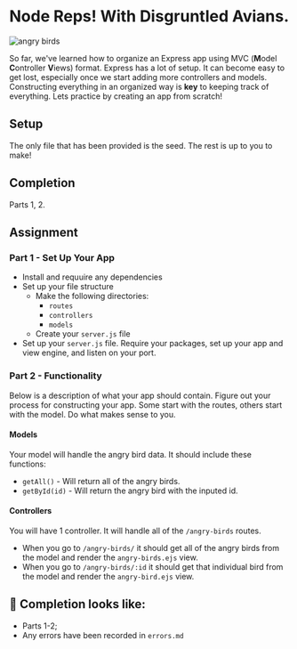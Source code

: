 # Node Reps! With Disgruntled Avians.

![angry birds](https://media.giphy.com/media/fKACOQcJ6LnTa/giphy.gif)

So far, we've learned how to organize an Express app using MVC (**M**odel **C**ontroller **V**iews) format. Express has a lot of setup. It can become easy to get lost, especially once we start adding more controllers and models. Constructing everything in an organized way is **key** to keeping track of everything. Lets practice by creating an app from scratch!

## Setup

The only file that has been provided is the seed. The rest is up to you to make!

## Completion

Parts 1, 2.

## Assignment

### Part 1 - Set Up Your App

- Install and requuire any dependencies 
- Set up your file structure
    - Make the following directories:
        - `routes`
        - `controllers`
        - `models`
    - Create your `server.js` file
- Set up your `server.js` file. Require your packages, set up your app and view engine, and listen on your port. 

### Part 2 - Functionality

Below is a description of what your app should contain.  Figure out your process for constructing your app. Some start with the routes, others start with the model. Do what makes sense to you.

#### Models

Your model will handle the angry bird data. It should include these functions:
- `getAll()` - Will return all of the angry birds.
- `getById(id)` - Will return the angry bird with the inputed id.

#### Controllers

You will have 1 controller. It will handle all of the `/angry-birds` routes.
- When you go to `/angry-birds/` it should get all of the angry birds from the model and render the `angry-birds.ejs` view.
- When you go to `/angry-birds/:id` it should get that individual bird from the model and render the `angry-bird.ejs` view.


## 🚀 Completion looks like:

- Parts 1-2;
- Any errors have been recorded in `errors.md`

